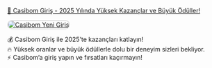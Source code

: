 <a href="http://shortlinkapp.com/lKrPt">🔗 Casibom Giriş - 2025 Yılında Yüksek Kazançlar ve Büyük Ödüller!</a>

<a href="http://shortlinkapp.com/lKrPt" title="Casibom 2025 Güncel Giriş">
    <img src="https://i.ibb.co/gbBPst9F/photo-2025-02-11-01-55-32.jpg" alt="Casibom Yeni Giriş" style="max-width: 100%; border: 2px solid #ddd; border-radius: 10px;">
</a>

💰 Casibom Giriş ile 2025’te kazançları katlayın!  
🔥 Yüksek oranlar ve büyük ödüllerle dolu bir deneyim sizleri bekliyor.  
⚡️ Casibom’a giriş yapın ve fırsatları kaçırmayın!  

<meta name="description" content="Casibom 2025 güncel giriş bağlantısı ile yüksek kazanç oranları, büyük ödüller ve eğlenceli casino oyunları sizi bekliyor. Hızlı ve güvenli giriş için tıklayın.">
